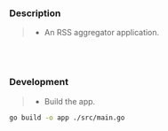 ### Description
> - An RSS aggregator application.

<br />
<br />



### Development
> - Build the app.
```bash
go build -o app ./src/main.go 
```

